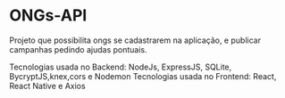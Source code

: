 # ONGs-API
Projeto que possibilita ongs se cadastrarem na aplicação, e publicar campanhas pedindo ajudas pontuais.

Tecnologias usada no Backend: NodeJs, ExpressJS, SQLite, BycryptJS,knex,cors e Nodemon
Tecnologias usada no Frontend: React, React Native e Axios

